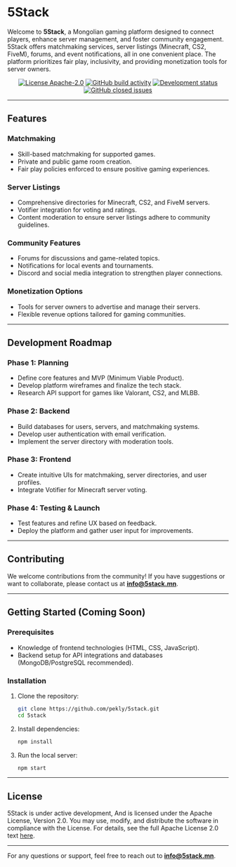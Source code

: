 # 5Stack

Welcome to **5Stack**, a Mongolian gaming platform designed to connect players, enhance server management, and foster community engagement. 5Stack offers matchmaking services, server listings (Minecraft, CS2, FiveM), forums, and event notifications, all in one convenient place. The platform prioritizes fair play, inclusivity, and providing monetization tools for server owners.

<p align="center">
  <a href="/LICENSE"><img alt="License Apache-2.0" src="https://img.shields.io/badge/license-Apache_2.0-blue?style=flat-square"></a>
  <a href="https://buymeacoffee.com/pekly"><img alt="GitHub build activity" src="https://img.shields.io/badge/-buy_me_a%C2%A0coffee-gray?logo=buy-me-a-coffee?style=flat-square"/></a>
  <a href="https://github.com/pekly/5stack"><img alt="Development status" src="https://img.shields.io/badge/development-Ready-green?style=flat-square"/></a>
  <a href="https://dsc.gg/5stack"><img alt="GitHub closed issues" src="https://img.shields.io/discord/1215775695855423558?style=flat-square&label=discord"/></a>
</p>

---

## Features

### Matchmaking
- Skill-based matchmaking for supported games.
- Private and public game room creation.
- Fair play policies enforced to ensure positive gaming experiences.

### Server Listings
- Comprehensive directories for Minecraft, CS2, and FiveM servers.
- Votifier integration for voting and ratings.
- Content moderation to ensure server listings adhere to community guidelines.

### Community Features
- Forums for discussions and game-related topics.
- Notifications for local events and tournaments.
- Discord and social media integration to strengthen player connections.

### Monetization Options
- Tools for server owners to advertise and manage their servers.
- Flexible revenue options tailored for gaming communities.

---

## Development Roadmap

### Phase 1: Planning
- Define core features and MVP (Minimum Viable Product).
- Develop platform wireframes and finalize the tech stack.
- Research API support for games like Valorant, CS2, and MLBB.

### Phase 2: Backend
- Build databases for users, servers, and matchmaking systems.
- Develop user authentication with email verification.
- Implement the server directory with moderation tools.

### Phase 3: Frontend
- Create intuitive UIs for matchmaking, server directories, and user profiles.
- Integrate Votifier for Minecraft server voting.

### Phase 4: Testing & Launch
- Test features and refine UX based on feedback.
- Deploy the platform and gather user input for improvements.

---

## Contributing

We welcome contributions from the community! If you have suggestions or want to collaborate, please contact us at **info@5stack.mn**.

---

## Getting Started (Coming Soon)

### Prerequisites
- Knowledge of frontend technologies (HTML, CSS, JavaScript).
- Backend setup for API integrations and databases (MongoDB/PostgreSQL recommended).

### Installation
1. Clone the repository:
   ```bash
   git clone https://github.com/pekly/5stack.git
   cd 5stack
   ```
2. Install dependencies:
   ```bash
   npm install
   ```
3. Run the local server:
   ```bash
   npm start
   ```

---

## License

5Stack is under active development, And is licensed under the Apache License, Version 2.0. You may use, modify, and distribute the software in compliance with the License. For details, see the full Apache License 2.0 text [here](/LICENSE).

---

For any questions or support, feel free to reach out to **info@5stack.mn**.
